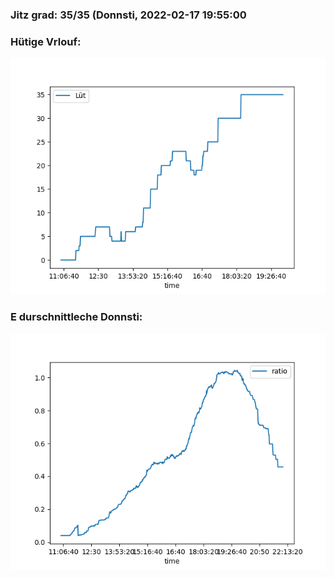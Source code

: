 ### Jitz grad: 35/35 (Donnsti, 2022-02-17 19:55:00

### Hütige Vrlouf:
![Graph](Today.png)

### E durschnittleche Donnsti:
![Graph](Donnsti.png)